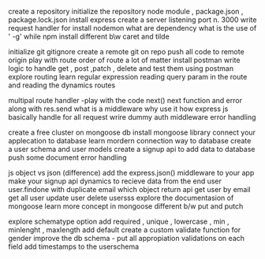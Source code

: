 create a repository
initialize the repository
node module , package.json , package.lock.json
install express
create a server
listening port n. 3000
write request handler for
install nodemon
what are dependency
what is the use of ' -g' while npm install
different b\w caret and tilde

initialize git
gitignore
create a remote git on repo
push all code to remote origin
play with route
order of route a lot of matter
install postman
write logic to handle get , post ,patch , delete and test them using postman
explore routing
learn regular expression
reading query param in the route and reading the dynamics routes

multipal route handler -play with the code
next()
next function and error along with res.send
what is a middleware why use it
how express js basically handle for all request
wrire dummy auth middleware
error handling

create a free cluster on mongoose db
install mongoose library
connect your applecation to database
learn mordern connection way to database
create a user schema and user models
create a signup api to add data to database
push some document
error handling

js object vs json (difference)
add the express.json() middleware to your app
make your signup api dynamics to recieve data from the end user
user.findone with duplicate email which object return
api get user by email
get all user
update user
delete usersss
explore the documentasion of mongoose
learn more concept in mongoose
different b/w put and putch

explore schematype option
add required , unique , lowercase , min , minlenght , maxlength
add default
create a custom validate function for gender
improve the db schema - put all appropiation validations on each field
add timestamps to the userschema

